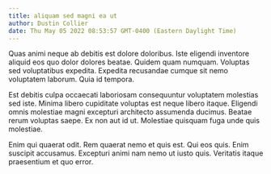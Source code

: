 ```yaml
---
title: aliquam sed magni ea ut
author: Dustin Collier
date: Thu May 05 2022 08:53:57 GMT-0400 (Eastern Daylight Time)
---
```

Quas animi neque ab debitis est dolore doloribus. Iste eligendi inventore aliquid eos quo dolor dolores beatae. Quidem quam numquam. Voluptas sed voluptatibus expedita. Expedita recusandae cumque sit nemo voluptatem laborum. Quia id tempora.

 Est debitis culpa occaecati laboriosam consequuntur voluptatem molestias sed iste. Minima libero cupiditate voluptas est neque libero itaque. Eligendi omnis molestiae magni excepturi architecto assumenda ducimus. Beatae rerum voluptas saepe. Ex non aut id ut. Molestiae quisquam fuga unde quis molestiae.

 Enim qui quaerat odit. Rem quaerat nemo et quis est. Qui eos quis. Enim suscipit accusamus. Excepturi animi nam nemo ut iusto quis. Veritatis itaque praesentium et quo error.